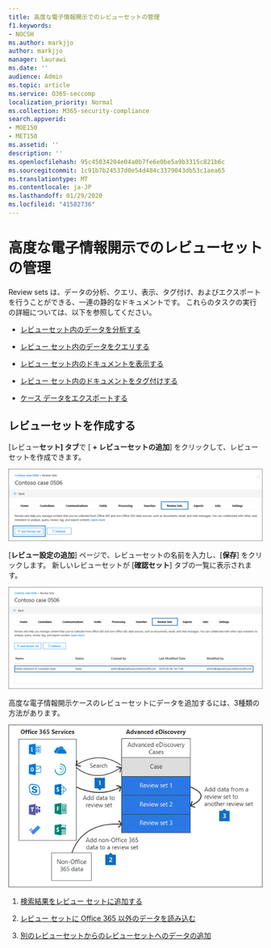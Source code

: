 ```yaml
---
title: 高度な電子情報開示でのレビューセットの管理
f1.keywords:
- NOCSH
ms.author: markjjo
author: markjjo
manager: laurawi
ms.date: ''
audience: Admin
ms.topic: article
ms.service: O365-seccomp
localization_priority: Normal
ms.collection: M365-security-compliance
search.appverid:
- MOE150
- MET150
ms.assetid: ''
description: ''
ms.openlocfilehash: 95c45034204e04a0b7fe6e0be5a9b3315c821b6c
ms.sourcegitcommit: 1c91b7b24537d0e54d484c3379043db53c1aea65
ms.translationtype: MT
ms.contentlocale: ja-JP
ms.lasthandoff: 01/29/2020
ms.locfileid: "41582736"
---
```

# <a name="manage-review-sets-in-advanced-ediscovery"></a>高度な電子情報開示でのレビューセットの管理

Review sets は、データの分析、クエリ、表示、タグ付け、およびエクスポートを行うことができる、一連の静的なドキュメントです。 これらのタスクの実行の詳細については、以下を参照してください。

- [レビューセット内のデータを分析する](analyzing-data-in-review-set.md)

- [レビュー セット内のデータをクエリする](review-set-search.md)

- [レビュー セット内のドキュメントを表示する](view-documents-in-review-set.md)

- [レビュー セット内のドキュメントをタグ付けする](tagging-documents.md)

- [ケース データをエクスポートする](exporting-data-ediscover20.md)

## <a name="create-a-review-set"></a>レビューセットを作成する

[レビュー**セット] タブ**で [ **+ レビューセットの追加**] をクリックして、レビューセットを作成できます。

![レビューセットを追加する](media/f45c51d9-585d-47d1-b7fb-0288715e0b6a.png)

[**レビュー設定の追加**] ページで、レビューセットの名前を入力し、[**保存**] をクリックします。 新しいレビューセットが [**確認セット**] タブの一覧に表示されます。

![[レビューセット] タブに新しいレビューセットが表示されている](media/AeDnewreviewset.png)

高度な電子情報開示ケースのレビューセットにデータを追加するには、3種類の方法があります。

![レビューセットに追加する3つの方法](media/1f1f4efd-c03b-4255-bc3d-df358e56549c.png)

1. [検索結果をレビュー セットに追加する](add-data-to-review-set.md)

2. [レビュー セットに Office 365 以外のデータを読み込む](load-non-office365-data.md)

3. [別のレビューセットからのレビューセットへのデータの追加](add-data-to-review-set-from-another-review-set.md)
